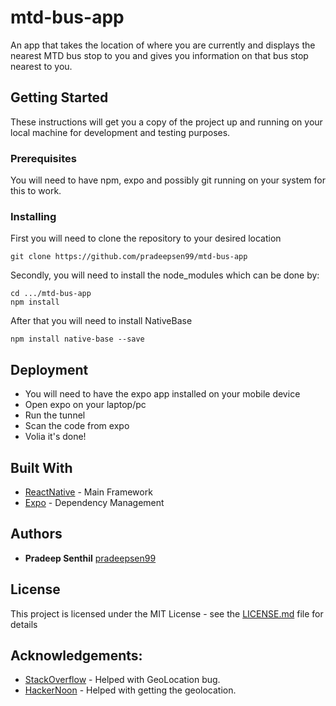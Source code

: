# mtd-bus-app

An app that takes the location of where you are currently and displays the nearest MTD bus stop to you and gives you information on that bus stop nearest to you.

## Getting Started

These instructions will get you a copy of the project up and running on your local machine for development and testing purposes. 

### Prerequisites

You will need to have npm, expo and possibly git running on your system for this to work.

### Installing

First you will need to clone the repository to your desired location

```
git clone https://github.com/pradeepsen99/mtd-bus-app
```

Secondly, you will need to install the node_modules which can be done by:

```
cd .../mtd-bus-app
npm install
```

After that you will need to install NativeBase
```
npm install native-base --save
```

## Deployment

- You will need to have the expo app installed on your mobile device
- Open expo on your laptop/pc
- Run the tunnel
- Scan the code from expo 
- Volia it's done!

## Built With

* [ReactNative](https://github.com/facebook/react-native) - Main Framework
* [Expo](https://docs.expo.io/versions/latest/index.html) - Dependency Management

## Authors

* **Pradeep Senthil** [pradeepsen99](https://github.com/pradeepsen99)

## License

This project is licensed under the MIT License - see the [LICENSE.md](LICENSE.md) file for details

## Acknowledgements:
- [StackOverflow](https://stackoverflow.com/questions/48198341/react-native-geolocation-variables-unacessable) - Helped with GeoLocation bug.
- [HackerNoon](https://hackernoon.com/react-native-basics-geolocation-adf3c0d10112) - Helped with getting the geolocation.
